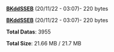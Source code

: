 [**BKddSSEB**](/data/BKddSSEB.txt) (20/11/22 - 03:07)- 220 bytes

[**BKddSSEB**](/data/BKddSSEB.txt) (20/11/22 - 03:07)- 220 bytes

**Total Datas**: 3955

**Total Size**: 21.66 MB / 21.7 MB